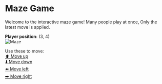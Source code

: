 # Maze Game  
Welcome to the interactive maze game! Many people play at once, Only the latest move is applied.

**Player position:** (3, 4)  
![Maze](https://recognize-instructor-criteria-other.trycloudflare.com/images/pos_3_4.png?t=1760514829345)

Use these to move:  
[⬆️ Move up](https://recognize-instructor-criteria-other.trycloudflare.com/move/3_4_w)  
[⬇️ Move down](https://recognize-instructor-criteria-other.trycloudflare.com/move/3_4_s)  
[⬅️ Move left](https://recognize-instructor-criteria-other.trycloudflare.com/move/3_4_a)  
[➡️ Move right](https://recognize-instructor-criteria-other.trycloudflare.com/move/3_4_d)
